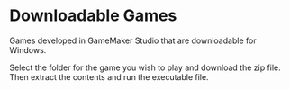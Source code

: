 # Downloadable Games
 Games developed in GameMaker Studio that are downloadable for Windows.  
 
 Select the folder for the game you wish to play and download the zip file.  Then extract the contents and run the executable file.
